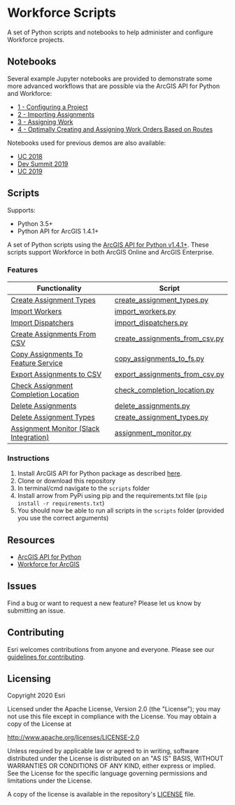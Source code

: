 # Workforce Scripts
A set of Python scripts and notebooks to help administer and configure Workforce projects.

## Notebooks

Several example Jupyter notebooks are provided to demonstrate some more advanced workflows that are possible via the ArcGIS API for Python and Workforce:
- [1 - Configuring a Project](notebooks/examples/1%20-%20Configuring%20a%20Project.ipynb)
- [2 - Importing Assignments](notebooks/examples/2%20-%20Importing%20Assignments.ipynb)
- [3 - Assigning Work](notebooks/examples/3%20-%20Assigning%20Work.ipynb)
- [4 - Optimally Creating and Assigning Work Orders Based on Routes](notebooks/examples/4%20-%20Optimally%20Creating%20and%20Assigning%20Work%20Orders%20Based%20on%20Routes.ipynb)

Notebooks used for previous demos are also available:
- [UC 2018](notebooks/UC_2018)
- [Dev Summit 2019](notebooks/dev_summit_2019)
- [UC 2019](notebooks/UC_2019)

## Scripts

Supports:
- Python 3.5+
- Python API for ArcGIS 1.4.1+

A set of Python scripts using the [ArcGIS API for Python v1.4.1+](https://developers.arcgis.com/python/).
These scripts support Workforce in both ArcGIS Online and ArcGIS Enterprise.



### Features

| Functionality                                                        | Script                                                                            
|----------------------------------------------------------------------|----------------------------------------------------------------------------------------|
| [Create Assignment Types ](create_assignment_types.md)               | [create_assignment_types.py](scripts/create_assignment_types.py)              |
| [Import Workers](import_workers.md)                                  | [import_workers.py](scripts/import_workers.py)                       |
| [Import Dispatchers](import_dispatchers.md)                          | [import_dispatchers.py](scripts/import_dispatchers.py)
| [Create Assignments From CSV](create_assignments_from_csv_readme.md) | [create_assignments_from_csv.py](scripts/create_assignments_from_csv.py)          |
| [Copy Assignments To Feature Service](copy_assignments_to_fs_readme.md) | [copy_assignments_to_fs.py](scripts/copy_assignments_to_fs.py)                  |
| [Export Assignments to CSV](export_assignments_to_csv_readme.md)     | [export_assignments_from_csv.py](scripts/export_assignments_from_csv.py)          |
| [Check Assignment Completion Location](check_completion_location.md)         | [check_completion_location.py](scripts/check_completion_location.py)            |
| [Delete Assignments](delete_assignments_readme.md)                   | [delete_assignments.py](scripts/delete_assignments.py)          |                   |
| [Delete Assignment Types ](delete_assignment_types.md)               | [create_assignment_types.py](scripts/create_assignment_types.py)              |
| [Assignment Monitor (Slack Integration)](assignment_monitor.md)                           | [assignment_monitor.py](scripts/assignment_monitor.py) |



### Instructions


1. Install ArcGIS API for Python package as described [here](https://developers.arcgis.com/python/guide/install-and-set-up/).
2. Clone or download this repository
3. In terminal/cmd navigate to the `scripts` folder
4. Install arrow from PyPi using pip and the requirements.txt file (`pip install -r requirements.txt`)
5. You should now be able to run all scripts in the `scripts` folder (provided you use the correct arguments)


## Resources

 * [ArcGIS API for Python](https://developers.arcgis.com/python)
 * [Workforce for ArcGIS](http://www.esri.com/products/workforce-for-arcgis)

## Issues

Find a bug or want to request a new feature?  Please let us know by submitting an issue.

## Contributing

Esri welcomes contributions from anyone and everyone.
Please see our [guidelines for contributing](https://github.com/esri/contributing).

## Licensing

Copyright 2020 Esri

Licensed under the Apache License, Version 2.0 (the "License");
you may not use this file except in compliance with the License.
You may obtain a copy of the License at

http://www.apache.org/licenses/LICENSE-2.0

Unless required by applicable law or agreed to in writing, software
distributed under the License is distributed on an "AS IS" BASIS,
WITHOUT WARRANTIES OR CONDITIONS OF ANY KIND, either express or implied.
See the License for the specific language governing permissions and
limitations under the License.

A copy of the license is available in the repository's
[LICENSE](LICENSE) file.
